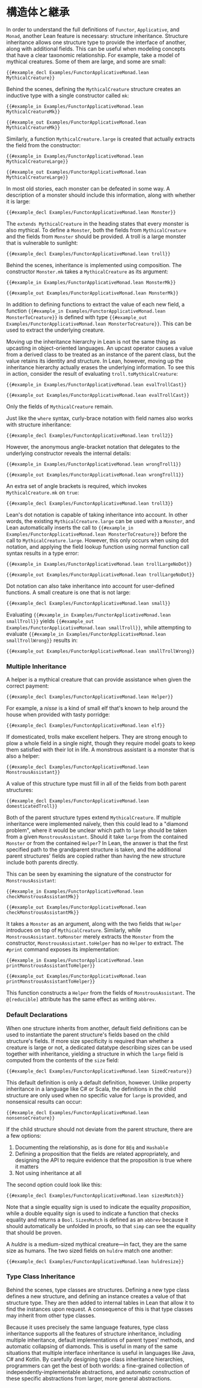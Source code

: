 <!-- # Structures and Inheritance -->

# 構造体と継承

In order to understand the full definitions of `Functor`, `Applicative`, and `Monad`, another Lean feature is necessary: structure inheritance.
Structure inheritance allows one structure type to provide the interface of another, along with additional fields.
This can be useful when modeling concepts that have a clear taxonomic relationship.
For example, take a model of mythical creatures.
Some of them are large, and some are small:
```lean
{{#example_decl Examples/FunctorApplicativeMonad.lean MythicalCreature}}
```
Behind the scenes, defining the `MythicalCreature` structure creates an inductive type with a single constructor called `mk`:
```lean
{{#example_in Examples/FunctorApplicativeMonad.lean MythicalCreatureMk}}
```
```output info
{{#example_out Examples/FunctorApplicativeMonad.lean MythicalCreatureMk}}
```
Similarly, a function `MythicalCreature.large` is created that actually extracts the field from the constructor:
```lean
{{#example_in Examples/FunctorApplicativeMonad.lean MythicalCreatureLarge}}
```
```output info
{{#example_out Examples/FunctorApplicativeMonad.lean MythicalCreatureLarge}}
```

In most old stories, each monster can be defeated in some way.
A description of a monster should include this information, along with whether it is large:
```lean
{{#example_decl Examples/FunctorApplicativeMonad.lean Monster}}
```
The `extends MythicalCreature` in the heading states that every monster is also mythical.
To define a `Monster`, both the fields from `MythicalCreature` and the fields from `Monster` should be provided.
A troll is a large monster that is vulnerable to sunlight:
```lean
{{#example_decl Examples/FunctorApplicativeMonad.lean troll}}
```

Behind the scenes, inheritance is implemented using composition.
The constructor `Monster.mk` takes a `MythicalCreature` as its argument:
```lean
{{#example_in Examples/FunctorApplicativeMonad.lean MonsterMk}}
```
```output info
{{#example_out Examples/FunctorApplicativeMonad.lean MonsterMk}}
```
In addition to defining functions to extract the value of each new field, a function `{{#example_in Examples/FunctorApplicativeMonad.lean MonsterToCreature}}` is defined with type `{{#example_out Examples/FunctorApplicativeMonad.lean MonsterToCreature}}`.
This can be used to extract the underlying creature.

Moving up the inheritance hierarchy in Lean is not the same thing as upcasting in object-oriented languages.
An upcast operator causes a value from a derived class to be treated as an instance of the parent class, but the value retains its identity and structure.
In Lean, however, moving up the inheritance hierarchy actually erases the underlying information.
To see this in action, consider the result of evaluating `troll.toMythicalCreature`:
```lean
{{#example_in Examples/FunctorApplicativeMonad.lean evalTrollCast}}
```
```output info
{{#example_out Examples/FunctorApplicativeMonad.lean evalTrollCast}}
```
Only the fields of `MythicalCreature` remain.


Just like the `where` syntax, curly-brace notation with field names also works with structure inheritance:
```lean
{{#example_decl Examples/FunctorApplicativeMonad.lean troll2}}
```
However, the anonymous angle-bracket notation that delegates to the underlying constructor reveals the internal details:
```lean
{{#example_in Examples/FunctorApplicativeMonad.lean wrongTroll1}}
```
```output error
{{#example_out Examples/FunctorApplicativeMonad.lean wrongTroll1}}
```
An extra set of angle brackets is required, which invokes `MythicalCreature.mk` on `true`:
```lean
{{#example_decl Examples/FunctorApplicativeMonad.lean troll3}}
```


Lean's dot notation is capable of taking inheritance into account.
In other words, the existing `MythicalCreature.large` can be used with a `Monster`, and Lean automatically inserts the call to `{{#example_in Examples/FunctorApplicativeMonad.lean MonsterToCreature}}` before the call to `MythicalCreature.large`.
However, this only occurs when using dot notation, and applying the field lookup function using normal function call syntax results in a type error:
```lean
{{#example_in Examples/FunctorApplicativeMonad.lean trollLargeNoDot}}
```
```output error
{{#example_out Examples/FunctorApplicativeMonad.lean trollLargeNoDot}}
```
Dot notation can also take inheritance into account for user-defined functions.
A small creature is one that is not large:
```lean
{{#example_decl Examples/FunctorApplicativeMonad.lean small}}
```
Evaluating `{{#example_in Examples/FunctorApplicativeMonad.lean smallTroll}}` yields `{{#example_out Examples/FunctorApplicativeMonad.lean smallTroll}}`, while attempting to evaluate `{{#example_in Examples/FunctorApplicativeMonad.lean smallTrollWrong}}` results in:
```output error
{{#example_out Examples/FunctorApplicativeMonad.lean smallTrollWrong}}
```

### Multiple Inheritance

A helper is a mythical creature that can provide assistance when given the correct payment:
```lean
{{#example_decl Examples/FunctorApplicativeMonad.lean Helper}}
```
For example, a _nisse_ is a kind of small elf that's known to help around the house when provided with tasty porridge:
```lean
{{#example_decl Examples/FunctorApplicativeMonad.lean elf}}
```

If domesticated, trolls make excellent helpers.
They are strong enough to plow a whole field in a single night, though they require model goats to keep them satisfied with their lot in life.
A monstrous assistant is a monster that is also a helper:
```lean
{{#example_decl Examples/FunctorApplicativeMonad.lean MonstrousAssistant}}
```
A value of this structure type must fill in all of the fields from both parent structures:
```lean
{{#example_decl Examples/FunctorApplicativeMonad.lean domesticatedTroll}}
```

Both of the parent structure types extend `MythicalCreature`.
If multiple inheritance were implemented naïvely, then this could lead to a "diamond problem", where it would be unclear which path to `large` should be taken from a given `MonstrousAssistant`.
Should it take `large` from the contained `Monster` or from the contained `Helper`?
In Lean, the answer is that the first specified path to the grandparent structure is taken, and the additional parent structures' fields are copied rather than having the new structure include both parents directly.

This can be seen by examining the signature of the constructor for `MonstrousAssistant`:
```lean
{{#example_in Examples/FunctorApplicativeMonad.lean checkMonstrousAssistantMk}}
```
```output info
{{#example_out Examples/FunctorApplicativeMonad.lean checkMonstrousAssistantMk}}
```
It takes a `Monster` as an argument, along with the two fields that `Helper` introduces on top of `MythicalCreature`.
Similarly, while `MonstrousAssistant.toMonster` merely extracts the `Monster` from the constructor, `MonstrousAssistant.toHelper` has no `Helper` to extract.
The `#print` command exposes its implementation:
```lean
{{#example_in Examples/FunctorApplicativeMonad.lean printMonstrousAssistantToHelper}}
```
```output info
{{#example_out Examples/FunctorApplicativeMonad.lean printMonstrousAssistantToHelper}}
```
This function constructs a `Helper` from the fields of `MonstrousAssistant`.
The `@[reducible]` attribute has the same effect as writing `abbrev`.

### Default Declarations

When one structure inherits from another, default field definitions can be used to instantiate the parent structure's fields based on the child structure's fields.
If more size specificity is required than whether a creature is large or not, a dedicated datatype describing sizes can be used together with inheritance, yielding a structure in which the `large` field is computed from the contents of the `size` field:
```lean
{{#example_decl Examples/FunctorApplicativeMonad.lean SizedCreature}}
```
This default definition is only a default definition, however.
Unlike property inheritance in a language like C# or Scala, the definitions in the child structure are only used when no specific value for `large` is provided, and nonsensical results can occur:
```lean
{{#example_decl Examples/FunctorApplicativeMonad.lean nonsenseCreature}}
```
If the child structure should not deviate from the parent structure, there are a few options:

 1. Documenting the relationship, as is done for `BEq` and `Hashable`
 2. Defining a proposition that the fields are related appropriately, and designing the API to require evidence that the proposition is true where it matters
 3. Not using inheritance at all

The second option could look like this:
```lean
{{#example_decl Examples/FunctorApplicativeMonad.lean sizesMatch}}
```
Note that a single equality sign is used to indicate the equality _proposition_, while a double equality sign is used to indicate a function that checks equality and returns a `Bool`.
`SizesMatch` is defined as an `abbrev` because it should automatically be unfolded in proofs, so that `simp` can see the equality that should be proven.

A _huldre_ is a medium-sized mythical creature—in fact, they are the same size as humans.
The two sized fields on `huldre` match one another:
```lean
{{#example_decl Examples/FunctorApplicativeMonad.lean huldresize}}
```


### Type Class Inheritance

Behind the scenes, type classes are structures.
Defining a new type class defines a new structure, and defining an instance creates a value of that structure type.
They are then added to internal tables in Lean that allow it to find the instances upon request.
A consequence of this is that type classes may inherit from other type classes.

Because it uses precisely the same language features, type class inheritance supports all the features of structure inheritance, including multiple inheritance, default implementations of parent types' methods, and automatic collapsing of diamonds.
This is useful in many of the same situations that multiple interface inheritance is useful in languages like Java, C# and Kotlin.
By carefully designing type class inheritance hierarchies, programmers can get the best of both worlds: a fine-grained collection of independently-implementable abstractions, and automatic construction of these specific abstractions from larger, more general abstractions.
